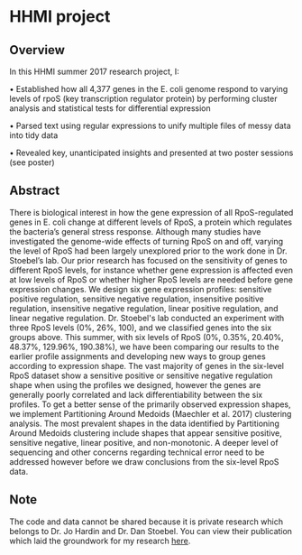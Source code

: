 # HHMI project

## Overview

In this HHMI summer 2017 research project, I:

• Established how all 4,377 genes in the E. coli genome respond to varying levels of rpoS (key transcription regulator protein) by performing cluster analysis and statistical tests for differential expression

• Parsed text using regular expressions to unify multiple files of messy data into tidy data

• Revealed key, unanticipated insights and presented at two poster sessions (see poster)

## Abstract 

There is biological interest in how the gene expression of all RpoS-regulated genes in E. coli change at different levels of RpoS, a protein which regulates the bacteria’s general stress response. Although many studies have investigated the genome-wide effects of turning RpoS on and off, varying the level of RpoS had been largely unexplored prior to the work done in Dr. Stoebel’s lab. Our prior research has focused on the sensitivity of genes to different RpoS levels, for instance whether gene expression is affected even at low levels of RpoS or whether higher RpoS levels are needed before gene expression changes. We design six gene expression profiles: sensitive positive regulation, sensitive negative regulation, insensitive positive regulation, insensitive negative regulation, linear positive regulation, and linear negative regulation. Dr. Stoebel's lab conducted an experiment with three RpoS levels (0%, 26%, 100), and we classified genes into the six groups above. This summer, with six levels of RpoS (0%, 0.35%, 20.40%, 48.37%, 129.96%, 190.38%), we have been comparing our results to the earlier profile assignments and developing new ways to group genes according to expression shape. The vast majority of genes in the six-level RpoS dataset show a sensitive positive or sensitive negative regulation shape when using the profiles we designed, however the genes are generally poorly correlated and lack differentiability between the six profiles. To get a better sense of the primarily observed expression shapes, we implement Partitioning Around Medoids (Maechler et al. 2017) clustering analysis. The most prevalent shapes in the data identified by Partitioning Around Medoids clustering include shapes that appear sensitive positive, sensitive negative, linear positive, and non-monotonic. A deeper level of sequencing and other concerns regarding technical error need to be addressed however before we draw conclusions from the six-level RpoS data. 

## Note

The code and data cannot be shared because it is private research which belongs to Dr. Jo Hardin and Dr. Dan Stoebel. You can view their publication which laid the groundwork for my research [here](https://jb.asm.org/content/early/2017/01/18/JB.00755-16).
